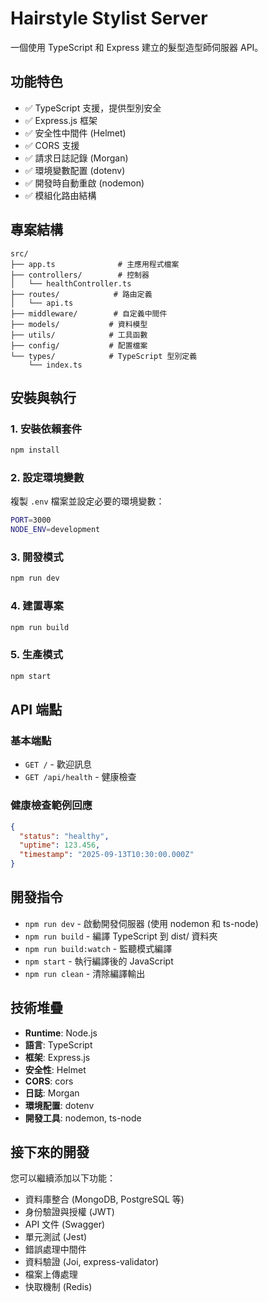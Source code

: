# Hairstyle Stylist Server

一個使用 TypeScript 和 Express 建立的髮型造型師伺服器 API。

## 功能特色

- ✅ TypeScript 支援，提供型別安全
- ✅ Express.js 框架
- ✅ 安全性中間件 (Helmet)
- ✅ CORS 支援
- ✅ 請求日誌記錄 (Morgan)
- ✅ 環境變數配置 (dotenv)
- ✅ 開發時自動重啟 (nodemon)
- ✅ 模組化路由結構

## 專案結構

```
src/
├── app.ts              # 主應用程式檔案
├── controllers/        # 控制器
│   └── healthController.ts
├── routes/            # 路由定義
│   └── api.ts
├── middleware/        # 自定義中間件
├── models/           # 資料模型
├── utils/            # 工具函數
├── config/           # 配置檔案
└── types/            # TypeScript 型別定義
    └── index.ts
```

## 安裝與執行

### 1. 安裝依賴套件
```bash
npm install
```

### 2. 設定環境變數
複製 `.env` 檔案並設定必要的環境變數：
```bash
PORT=3000
NODE_ENV=development
```

### 3. 開發模式
```bash
npm run dev
```

### 4. 建置專案
```bash
npm run build
```

### 5. 生產模式
```bash
npm start
```

## API 端點

### 基本端點
- `GET /` - 歡迎訊息
- `GET /api/health` - 健康檢查

### 健康檢查範例回應
```json
{
  "status": "healthy",
  "uptime": 123.456,
  "timestamp": "2025-09-13T10:30:00.000Z"
}
```

## 開發指令

- `npm run dev` - 啟動開發伺服器 (使用 nodemon 和 ts-node)
- `npm run build` - 編譯 TypeScript 到 dist/ 資料夾
- `npm run build:watch` - 監聽模式編譯
- `npm start` - 執行編譯後的 JavaScript
- `npm run clean` - 清除編譯輸出

## 技術堆疊

- **Runtime**: Node.js
- **語言**: TypeScript
- **框架**: Express.js
- **安全性**: Helmet
- **CORS**: cors
- **日誌**: Morgan
- **環境配置**: dotenv
- **開發工具**: nodemon, ts-node

## 接下來的開發

您可以繼續添加以下功能：
- 資料庫整合 (MongoDB, PostgreSQL 等)
- 身份驗證與授權 (JWT)
- API 文件 (Swagger)
- 單元測試 (Jest)
- 錯誤處理中間件
- 資料驗證 (Joi, express-validator)
- 檔案上傳處理
- 快取機制 (Redis)
